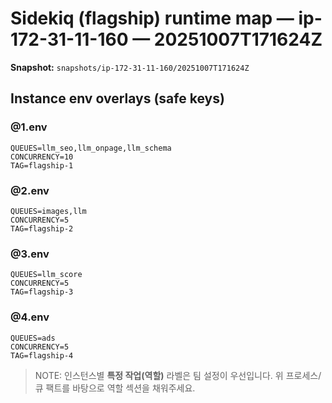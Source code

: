 # Sidekiq (flagship) runtime map — ip-172-31-11-160 — 20251007T171624Z

**Snapshot:** `snapshots/ip-172-31-11-160/20251007T171624Z`


## Instance env overlays (safe keys)

### @1.env
```env
QUEUES=llm_seo,llm_onpage,llm_schema
CONCURRENCY=10
TAG=flagship-1
```

### @2.env
```env
QUEUES=images,llm
CONCURRENCY=5
TAG=flagship-2
```

### @3.env
```env
QUEUES=llm_score
CONCURRENCY=5
TAG=flagship-3
```

### @4.env
```env
QUEUES=ads
CONCURRENCY=5
TAG=flagship-4
```

> NOTE: 인스턴스별 **특정 작업(역할)** 라벨은 팀 설정이 우선입니다. 위 프로세스/큐 팩트를 바탕으로 역할 섹션을 채워주세요.
